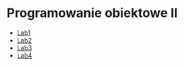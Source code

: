 # Programowanie obiektowe II

<!-- [Lab1](instrukcje/lab1.html) -->
- [Lab1](https://drive.google.com/drive/folders/1Ssyw-UJLo-j-9NaOGEgsGoggvD9lYJkv?usp=sharing)
- [Lab2](https://drive.google.com/drive/folders/1SOxtD3BgsS65d9lc2MtUs9jYF6_RluN6?usp=sharing)
- [Lab3](https://drive.google.com/drive/folders/13Irovzc6uXLjC1S7kW5AkrOuE46YY5nj?usp=sharing)
- [Lab4](https://drive.google.com/drive/folders/1FFYZgnjtKi3UBg03OrqGQYYen-LeNhTv?usp=sharing)